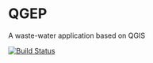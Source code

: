 # QGEP
A waste-water application based on QGIS

[![Build Status](https://travis-ci.org/QGEP/QGEP.svg?branch=master)](https://travis-ci.org/QGEP/QGEP)
